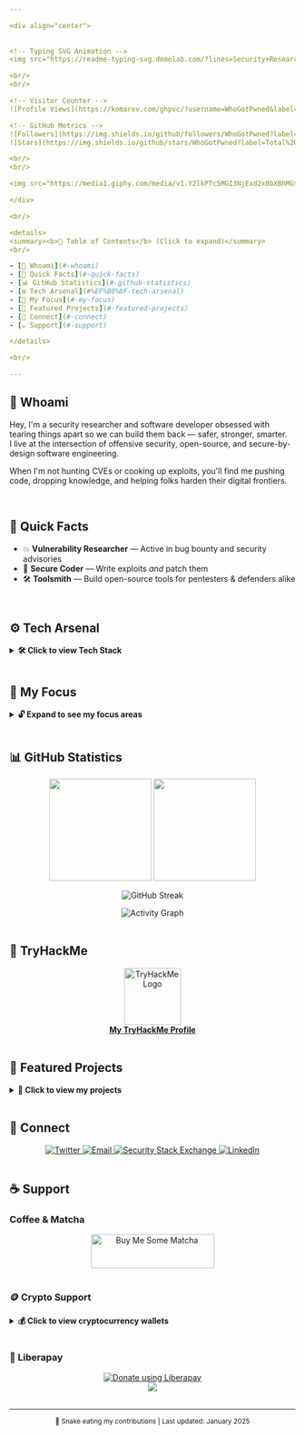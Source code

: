 ```yaml
---

<div align="center">
  
  
<!-- Typing SVG Animation -->
<img src="https://readme-typing-svg.demolab.com/?lines=Security+Researcher;Offensive+Developer;AI+Enthusiast;&font=Jetbrains%20Mono&size=25&center=true&vCenter=true&width=600&height=50&color=00ff41&duration=3000&pause=1000" />

<br/>
<br/>

<!-- Visitor Counter -->
![Profile Views](https://komarev.com/ghpvc/?username=WhoGotPwned&label=Profile%20Views&color=00ff41&style=flat-square)

<!-- GitHub Metrics -->
![Followers](https://img.shields.io/github/followers/WhoGotPwned?label=Followers&style=flat-square&color=00ffff&logo=github)
![Stars](https://img.shields.io/github/stars/WhoGotPwned?label=Total%20Stars&style=flat-square&color=00ffff)

<br/>
<br/>

<img src="https://media1.giphy.com/media/v1.Y2lkPTc5MGI3NjExd2x0bXBhMGt3d2RybHowYnl1djU4bGZvc2h2b2ZrY2w1dXY5bHRoMiZlcD12MV9pbnRlcm5hbF9naWZfYnlfaWQmY3Q9Zw/1C8bHHJturSx2/giphy.gif" alt="Cybersecurity GIF" width="470" height="300"/>

</div>

<br/>

<details>
<summary><b>📑 Table of Contents</b> (Click to expand)</summary>
<br/>

- [👋 Whoami](#-whoami)
- [🧩 Quick Facts](#-quick-facts)
- [📊 GitHub Statistics](#-github-statistics)
- [⚙️ Tech Arsenal](#%EF%B8%8F-tech-arsenal)
- [🧭 My Focus](#-my-focus)
- [🚀 Featured Projects](#-featured-projects)
- [📡 Connect](#-connect)
- [☕ Support](#-support)

</details>

<br/>

---
```


## 👋 <a id="whoami" />Whoami

Hey, I'm a security researcher and software developer obsessed with tearing things apart so we can build them back — safer, stronger, smarter.  
I live at the intersection of offensive security, open-source, and secure-by-design software engineering.

When I'm not hunting CVEs or cooking up exploits, you'll find me pushing code, dropping knowledge, and helping folks harden their digital frontiers.

<br/>

## 🧩 <a id="quick-facts" />Quick Facts

- 💥 **Vulnerability Researcher** — Active in bug bounty and security advisories  
- 🔑 **Secure Coder** — Write exploits *and* patch them  
- 🛠️ **Toolsmith** — Build open-source tools for pentesters & defenders alike

<br/>

## ⚙️ <a id="tech-arsenal" />Tech Arsenal

<details>
<summary><b>🛠️ Click to view Tech Stack</b></summary>

<div align="center">

#### 💻 Programming Languages
![C](https://img.shields.io/badge/C-A8B9CC?style=for-the-badge&logo=c&logoColor=white)
![C++](https://img.shields.io/badge/C++-00599C?style=for-the-badge&logo=c%2B%2B&logoColor=white)
![Python](https://img.shields.io/badge/Python-3776AB?style=for-the-badge&logo=python&logoColor=white)
![Go](https://img.shields.io/badge/Go-00ADD8?style=for-the-badge&logo=go&logoColor=white)
![JavaScript](https://img.shields.io/badge/JavaScript-F7DF1E?style=for-the-badge&logo=javascript&logoColor=black)
![TypeScript](https://img.shields.io/badge/TypeScript-3178C6?style=for-the-badge&logo=typescript&logoColor=white)
![Rust](https://img.shields.io/badge/Rust-000000?style=for-the-badge&logo=rust&logoColor=white)

#### 🔐 Security Tools
![Burp Suite](https://img.shields.io/badge/BurpSuite-FF6633?style=for-the-badge&logo=data:image/svg+xml;base64,PHN2ZyB3aWR0aD0iMjQiIGhlaWdodD0iMjQiIHhtbG5zPSJodHRwOi8vd3d3LnczLm9yZy8yMDAwL3N2ZyI+PHBhdGggZmlsbD0iIzEyMTIxMiIgZD0iTTEyIDJMMSA4djhsMTEgNiAxMS02VjhsLTExLTZ6Ii8+PC9zdmc+)
![Metasploit](https://img.shields.io/badge/Metasploit-222222?style=for-the-badge&logo=metasploit)
![Nmap](https://img.shields.io/badge/Nmap-000000?style=for-the-badge&logo=data:image/svg+xml;base64,PHN2ZyB3aWR0aD0iMjQiIGhlaWdodD0iMjQiIHhtbG5zPSJodHRwOi8vd3d3LnczLm9yZy8yMDAwL3N2ZyI+PHBhdGggZmlsbD0iIzAwMDAwMCIgZD0iTTEyIDJMMSA4djhsMTEgNiAxMS02VjhsLTExLTZ6Ii8+PC9zdmc+)
![Wireshark](https://img.shields.io/badge/Wireshark-1679A7?style=for-the-badge&logo=wireshark)

#### 🚀 Frameworks & Platforms
![Node.js](https://img.shields.io/badge/Node.js-339933?style=for-the-badge&logo=node.js&logoColor=white)
![Docker](https://img.shields.io/badge/Docker-2496ED?style=for-the-badge&logo=docker&logoColor=white)
![Kubernetes](https://img.shields.io/badge/Kubernetes-326CE5?style=for-the-badge&logo=kubernetes&logoColor=white)

#### 🐧 Operating Systems
![Linux](https://img.shields.io/badge/Linux-FCC624?style=for-the-badge&logo=linux&logoColor=black)
![Kali Linux](https://img.shields.io/badge/Kali_Linux-557C94?style=for-the-badge&logo=kali-linux&logoColor=white)
![Ubuntu](https://img.shields.io/badge/Ubuntu-E95420?style=for-the-badge&logo=ubuntu&logoColor=white)

</div>

</details>

<br/>

## 🧭 <a id="my-focus" />My Focus

<details>
<summary><b>🔓 Expand to see my focus areas</b></summary>

- 🔍 **Penetration Testing** — Simulate real threats, discover real flaws  
- 🔐 **Cryptography** — Build & break cryptosystems  
- 🌐 **Web & API Security** — Secure the backbone of the modern web  
- 🛰️ **Network & Infra** — From local exploits to global impact  
- 📱 **Mobile Security** — Because everyone has a pocket computer  
- 🚨 **Incident Response** — When things go sideways, I'm ready

</details>

<br/>

## 📊 <a id="github-statistics" />GitHub Statistics

<div align="center">

<!-- GitHub Stats -->
<img height="180em" src="https://github-readme-stats.vercel.app/api?username=WhoGotPwned&show_icons=true&theme=radical&include_all_commits=true&count_private=true&hide_border=true&bg_color=0D1117&title_color=00ff41&icon_color=00ffff&text_color=ffffff"/>
<img height="180em" src="https://github-readme-stats.vercel.app/api/top-langs/?username=WhoGotPwned&layout=compact&langs_count=8&theme=radical&hide_border=true&bg_color=0D1117&title_color=00ffff&text_color=ffffff"/>

<!-- GitHub Streak Stats -->
![GitHub Streak](https://github-readme-streak-stats.herokuapp.com/?user=WhoGotPwned&theme=radical&hide_border=true&bg_color=0D1117&ring=00ff41&fire=00ff41&currStreakLabel=00ffff)

</div>

<!-- Activity Graph -->
<div align="center">
  <img src="https://github-readme-activity-graph.vercel.app/graph?username=WhoGotPwned&theme=redical&hide_border=true&bg_color=0D1117&color=00ff41&line=00ffff&point=00ff41&area=true" alt="Activity Graph"/>
</div>


<br/>

## 🏴 TryHackMe

<div align="center">
  <a href="https://tryhackme.com/p/whogotpwned" target="_blank">
    <img src="https://tryhackme.com/img/favicon.png" alt="TryHackMe Logo" width="100"/>
    <br/>
    <b>My TryHackMe Profile</b>
  </a>
</div>

<br/>

## 🚀 <a id="featured-projects" />Featured Projects

<details>
<summary><b>🚀 Click to view my projects</b></summary>

- 🐞 **Vuln Research** — Contribute to real-world disclosures  
- ⚙️ **Security Tools** — Open-source tools for red & blue teams  
- 🏗️ **Secure Apps** — Build robust software, secure by default

</details>

<br/>

## 📡 <a id="connect" />Connect

<div align="center">

<!-- Twitter -->
<a href="https://twitter.com/JamaalChalid" target="_blank">
  <img src="https://img.shields.io/twitter/follow/JamaalChalid?logo=twitter&style=for-the-badge&color=00ffff" alt="Twitter"/>
</a>

<!-- Email -->
<a href="mailto:chalidjamaal@protonmail.com">
  <img src="https://img.shields.io/badge/Email-chalidjamaal@protonmail.com-white?style=for-the-badge&logo=protonmail&logoColor=00ffff" alt="Email"/>
</a>

<!-- Stack Exchange -->
<a href="https://security.stackexchange.com/users/307956/localhostport80">
  <img src="https://img.shields.io/stackexchange/security/r/307956?label=Security.StackExchange&logo=stackexchange&logoColor=white&style=for-the-badge&color=00ff41" alt="Security Stack Exchange"/>
</a>

<!-- LinkedIn -->
<a href="https://www.linkedin.com/in/yourprofile" target="_blank">
  <img src="https://img.shields.io/badge/LinkedIn-0077B5?style=for-the-badge&logo=linkedin&logoColor=white" alt="LinkedIn"/>
</a>

</div>

<br/>

## ☕ <a id="support" />Support

### Coffee & Matcha

<div align="center">
  <a href="https://www.buymeacoffee.com/pwned" target="_blank">
    <img src="https://cdn.buymeacoffee.com/buttons/v2/default-green.png" alt="Buy Me Some Matcha" style="height: 60px !important;width: 217px !important;"/>
  </a>
</div>

<br/>

### 🪙 Crypto Support

<details>
<summary><b>💰 Click to view cryptocurrency wallets</b></summary>

<div align="center">
<table>
<tr>
<td align="center">
  <img src="https://raw.githubusercontent.com/trustwallet/assets/master/blockchains/solana/info/logo.png" alt="Solana" width="50"/>
  <br/><br/>
  <img src="https://api.qrserver.com/v1/create-qr-code/?size=150x150&data=3mP2tXWa2RjEdZU1HNUTmHHTnCjhWY35TuiBrnvYdTnR" alt="Solana QR" width="130"/>
  <br/>
  <code>3mP2tXWa2RjEdZU1HNUTmHHTnCjhWY35TuiBrnvYdTnR</code>
</td>
<td align="center">
  <img src="https://raw.githubusercontent.com/trustwallet/assets/master/blockchains/ethereum/info/logo.png" alt="Ethereum" width="50"/>
  <br/><br/>
  <img src="https://api.qrserver.com/v1/create-qr-code/?size=150x150&data=0x44043c71EDB5287DA849E5925787B5ea3f70ff3C" alt="Ethereum QR" width="130"/>
  <br/>
  <code>0x44043c71EDB5287DA849E5925787B5ea3f70ff3C</code>
</td>
<td align="center">
  <img src="https://raw.githubusercontent.com/trustwallet/assets/master/blockchains/bitcoin/info/logo.png" alt="Bitcoin" width="50"/>
  <br/><br/>
  <img src="https://api.qrserver.com/v1/create-qr-code/?size=150x150&data=bc1qk4cephhw48src2ws030luzjp6v4jfgcq2czen9" alt="Bitcoin QR" width="130"/>
  <br/>
  <code>bc1qk4cephhw48src2ws030luzjp6v4jfgcq2czen9</code>
</td>
</tr>
</table>
</div>

</details>

<br/>

### 💝 Liberapay

<div align="center">
  <a href="https://liberapay.com/WhoGotPwned/donate">
    <img alt="Donate using Liberapay" src="https://liberapay.com/assets/widgets/donate.svg"/>
  </a>
  <br/>
  <a href="https://liberapay.com/WhoGotPwned/">
    <img src="https://img.shields.io/liberapay/receives/WhoGotPwned.svg?logo=liberapay&labelColor=0D1117&color=00ff41">
  </a>
</div>

<br/>

---

<div align="center">
  <sub>🐍 Snake eating my contributions | Last updated: January 2025</sub>
</div>
